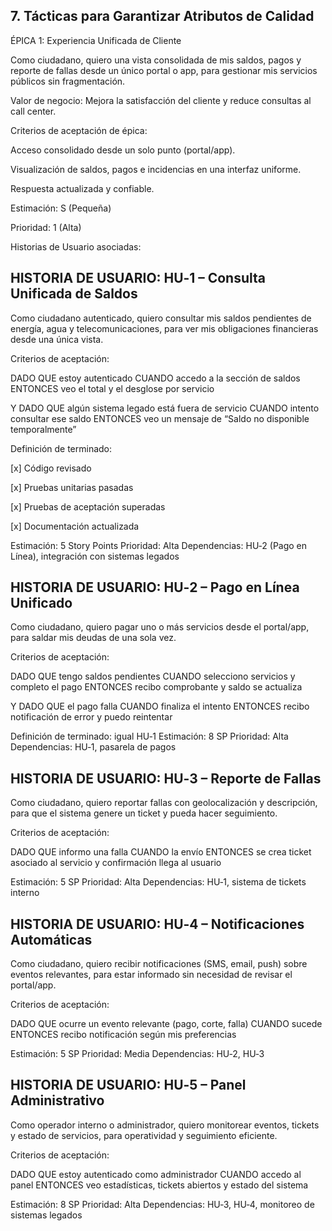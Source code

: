 ## 7. Tácticas para Garantizar Atributos de Calidad

ÉPICA 1: Experiencia Unificada de Cliente

Como ciudadano,
quiero una vista consolidada de mis saldos, pagos y reporte de fallas desde un único portal o app,
para gestionar mis servicios públicos sin fragmentación.

Valor de negocio: Mejora la satisfacción del cliente y reduce consultas al call center.

Criterios de aceptación de épica:

Acceso consolidado desde un solo punto (portal/app).

Visualización de saldos, pagos e incidencias en una interfaz uniforme.

Respuesta actualizada y confiable.

Estimación: S (Pequeña)

Prioridad: 1 (Alta)

Historias de Usuario asociadas:

## HISTORIA DE USUARIO: HU‑1 – Consulta Unificada de Saldos
Como ciudadano autenticado,
quiero consultar mis saldos pendientes de energía, agua y telecomunicaciones,
para ver mis obligaciones financieras desde una única vista.

Criterios de aceptación:

DADO QUE estoy autenticado
CUANDO accedo a la sección de saldos
ENTONCES veo el total y el desglose por servicio

Y DADO QUE algún sistema legado está fuera de servicio
CUANDO intento consultar ese saldo
ENTONCES veo un mensaje de “Saldo no disponible temporalmente”

Definición de terminado:

[x] Código revisado

[x] Pruebas unitarias pasadas

[x] Pruebas de aceptación superadas

[x] Documentación actualizada

Estimación: 5 Story Points
Prioridad: Alta
Dependencias: HU‑2 (Pago en Línea), integración con sistemas legados

## HISTORIA DE USUARIO: HU‑2 – Pago en Línea Unificado
Como ciudadano,
quiero pagar uno o más servicios desde el portal/app,
para saldar mis deudas de una sola vez.

Criterios de aceptación:

DADO QUE tengo saldos pendientes
CUANDO selecciono servicios y completo el pago
ENTONCES recibo comprobante y saldo se actualiza

Y DADO QUE el pago falla
CUANDO finaliza el intento
ENTONCES recibo notificación de error y puedo reintentar

Definición de terminado: igual HU‑1
Estimación: 8 SP
Prioridad: Alta
Dependencias: HU‑1, pasarela de pagos

## HISTORIA DE USUARIO: HU‑3 – Reporte de Fallas
Como ciudadano,
quiero reportar fallas con geolocalización y descripción,
para que el sistema genere un ticket y pueda hacer seguimiento.

Criterios de aceptación:

DADO QUE informo una falla
CUANDO la envío
ENTONCES se crea ticket asociado al servicio y confirmación llega al usuario

Estimación: 5 SP
Prioridad: Alta
Dependencias: HU‑1, sistema de tickets interno

## HISTORIA DE USUARIO: HU‑4 – Notificaciones Automáticas
Como ciudadano,
quiero recibir notificaciones (SMS, email, push) sobre eventos relevantes,
para estar informado sin necesidad de revisar el portal/app.

Criterios de aceptación:

DADO QUE ocurre un evento relevante (pago, corte, falla)
CUANDO sucede
ENTONCES recibo notificación según mis preferencias

Estimación: 5 SP
Prioridad: Media
Dependencias: HU‑2, HU‑3

## HISTORIA DE USUARIO: HU‑5 – Panel Administrativo
Como operador interno o administrador,
quiero monitorear eventos, tickets y estado de servicios,
para operatividad y seguimiento eficiente.

Criterios de aceptación:

DADO QUE estoy autenticado como administrador
CUANDO accedo al panel
ENTONCES veo estadísticas, tickets abiertos y estado del sistema

Estimación: 8 SP
Prioridad: Alta
Dependencias: HU‑3, HU‑4, monitoreo de sistemas legados